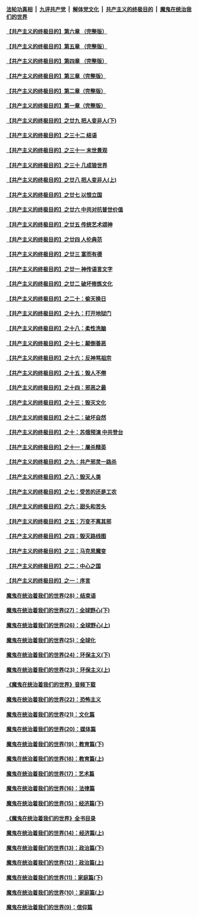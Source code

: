 ####  [法轮功真相](../../../../basic/blob/master/README.md?t=12130752) &nbsp;|&nbsp; [九评共产党](../../../../9ping.md/blob/master/README.md?t=12130752) &nbsp;|&nbsp; [解体党文化](../../../../jtdwh.md/blob/master/README.md?t=12130752)  &nbsp;|&nbsp; [共产主义的终极目的](../../../../gczydzjmd.md/blob/master/README.md?t=12130752) &nbsp;|&nbsp; [魔鬼在统治我们的世界](../../../../mgztzwmdsj.md/blob/master/README.md?t=12130752) 

#### [【共产主义的终极目的】第六章 （完整版）](../pages/nsc422/n11428913.md?t=12130752) 

#### [【共产主义的终极目的】第五章 （完整版）](../pages/nsc422/n11428912.md?t=12130752) 

#### [【共产主义的终极目的】第四章 （完整版）](../pages/nsc422/n11428907.md?t=12130752) 

#### [【共产主义的终极目的】第三章（完整版）](../pages/nsc422/n11428848.md?t=12130752) 

#### [【共产主义的终极目的】第二章（完整版）](../pages/nsc422/n11428831.md?t=12130752) 

#### [【共产主义的终极目的】第一章（完整版）](../pages/nsc422/n11417651.md?t=12130752) 

#### [【共产主义的终极目的】之廿九 把人变非人(下)](../pages/nsc422/n11344140.md?t=12130752) 

#### [【共产主义的终极目的】之三十二 结语](../pages/nsc422/n11360535.md?t=12130752) 

#### [【共产主义的终极目的】之三十一 末世景观](../pages/nsc422/n11351129.md?t=12130752) 

#### [【共产主义的终极目的】之三十 几成狼世界](../pages/nsc422/n11348280.md?t=12130752) 

#### [【共产主义的终极目的】之廿八 把人变非人(上)](../pages/nsc422/n11340492.md?t=12130752) 

#### [【共产主义的终极目的】之廿七 以恨立国](../pages/nsc422/n11336944.md?t=12130752) 

#### [【共产主义的终极目的】之廿六 中共对抗普世价值](../pages/nsc422/n11324785.md?t=12130752) 

#### [【共产主义的终极目的】之廿五 传统艺术颂神](../pages/nsc422/n11296396.md?t=12130752) 

#### [【共产主义的终极目的】之廿四 人伦典范](../pages/nsc422/n11296397.md?t=12130752) 

#### [【共产主义的终极目的】之廿三 富而有德](../pages/nsc422/n11283598.md?t=12130752) 

#### [【共产主义的终极目的】之廿一 神传语言文字](../pages/nsc422/n11263265.md?t=12130752) 

#### [【共产主义的终极目的】之廿二 破坏修炼文化](../pages/nsc422/n11245728.md?t=12130752) 

#### [【共产主义的终极目的】之二十：偷天换日](../pages/nsc422/n11238846.md?t=12130752) 

#### [【共产主义的终极目的】之十九：打开地狱门](../pages/nsc422/n11206376.md?t=12130752) 

#### [【共产主义的终极目的】之十八：柔性洗脑](../pages/nsc422/n11199994.md?t=12130752) 

#### [【共产主义的终极目的】之十七：颠倒善恶](../pages/nsc422/n11179782.md?t=12130752) 

#### [【共产主义的终极目的】之十六：反神骂祖宗](../pages/nsc422/n11166798.md?t=12130752) 

#### [【共产主义的终极目的】之十五：毁人不倦](../pages/nsc422/n11166792.md?t=12130752) 

#### [【共产主义的终极目的】之十四：邪恶之最](../pages/nsc422/n11150249.md?t=12130752) 

#### [【共产主义的终极目的】之十三：毁灭文化](../pages/nsc422/n11135227.md?t=12130752) 

#### [【共产主义的终极目的】之十二：破坏自然](../pages/nsc422/n11135214.md?t=12130752) 

#### [【共产主义的终极目的】之十：苏俄预演 中共登台](../pages/nsc422/n11118424.md?t=12130752) 

#### [【共产主义的终极目的】之十一：屠杀精英](../pages/nsc422/n11118442.md?t=12130752) 

#### [【共产主义的终极目的】之九：共产邪灵一路杀](../pages/nsc422/n11114139.md?t=12130752) 

#### [【共产主义的终极目的】之八：毁灭人类](../pages/nsc422/n11108503.md?t=12130752) 

#### [【共产主义的终极目的】之七：受苦的还是工农](../pages/nsc422/n11101809.md?t=12130752) 

#### [【共产主义的终极目的】之六：甜头和苦头](../pages/nsc422/n11096971.md?t=12130752) 

#### [【共产主义的终极目的】之五：万变不离其邪](../pages/nsc422/n11091285.md?t=12130752) 

#### [【共产主义的终极目的】之四：毁灭路线图](../pages/nsc422/n11086284.md?t=12130752) 

#### [【共产主义的终极目的】之三：马克思魔变](../pages/nsc422/n11061941.md?t=12130752) 

#### [【共产主义的终极目的】之二：中心之国](../pages/nsc422/n11047728.md?t=12130752) 

#### [【共产主义的终极目的】之一：序言](../pages/nsc422/n11086077.md?t=12130752) 

#### [魔鬼在统治着我们的世界(28)：结束语](../pages/nsc422/n10936246.md?t=12130752) 

#### [魔鬼在统治着我们的世界(27)：全球野心(下)](../pages/nsc422/n10928319.md?t=12130752) 

#### [魔鬼在统治着我们的世界(26)：全球野心(上)](../pages/nsc422/n10900318.md?t=12130752) 

#### [魔鬼在统治着我们的世界(25)：全球化](../pages/nsc422/n10788205.md?t=12130752) 

#### [魔鬼在统治着我们的世界(24)：环保主义(下)](../pages/nsc422/n10695307.md?t=12130752) 

#### [魔鬼在统治着我们的世界(23)：环保主义(上)](../pages/nsc422/n10688613.md?t=12130752) 

#### [《魔鬼在统治着我们的世界》音频下载](../pages/nsc422/n10635553.md?t=12130752) 

#### [魔鬼在统治着我们的世界(22)：恐怖主义](../pages/nsc422/n10614727.md?t=12130752) 

#### [魔鬼在统治着我们的世界(21)：文化篇](../pages/nsc422/n10597706.md?t=12130752) 

#### [魔鬼在统治着我们的世界(20)：媒体篇](../pages/nsc422/n10586579.md?t=12130752) 

#### [魔鬼在统治着我们的世界(19)：教育篇(下)](../pages/nsc422/n10564808.md?t=12130752) 

#### [魔鬼在统治着我们的世界(18)：教育篇(上)](../pages/nsc422/n10526970.md?t=12130752) 

#### [魔鬼在统治着我们的世界(17)：艺术篇](../pages/nsc422/n10499093.md?t=12130752) 

#### [魔鬼在统治着我们的世界(16)：法律篇](../pages/nsc422/n10485969.md?t=12130752) 

#### [魔鬼在统治着我们的世界(15)：经济篇(下)](../pages/nsc422/n10469975.md?t=12130752) 

#### [《魔鬼在统治着我们的世界》全书目录](../pages/nsc422/n10464261.md?t=12130752) 

#### [魔鬼在统治着我们的世界(14)：经济篇(上)](../pages/nsc422/n10457370.md?t=12130752) 

#### [魔鬼在统治着我们的世界(13)：政治篇(下)](../pages/nsc422/n10448270.md?t=12130752) 

#### [魔鬼在统治着我们的世界(12)：政治篇(上)](../pages/nsc422/n10444576.md?t=12130752) 

#### [魔鬼在统治着我们的世界(11)：家庭篇(下)](../pages/nsc422/n10440961.md?t=12130752) 

#### [魔鬼在统治着我们的世界(10)：家庭篇(上)](../pages/nsc422/n10435448.md?t=12130752) 

#### [魔鬼在统治着我们的世界(9)：信仰篇](../pages/nsc422/n10432159.md?t=12130752) 

